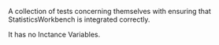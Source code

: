 A collection of tests concerning themselves with ensuring that StatisticsWorkbench is integrated correctly.

It has no Inctance Variables.